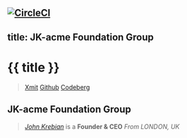[![CircleCI](https://dl.circleci.com/status-badge/img/gh/jk-acme/jkrebian.madethis.site/tree/main.svg?style=svg)](https://dl.circleci.com/status-badge/redirect/gh/jk-acme/jkrebian.madethis.site/tree/main)
---
title: JK-acme Foundation Group
---
# {{ title }}
> [Xmit](https://jkacme.xmit.dev)
> [Github](https://jk-acme.github.io)
> [Codeberg](https://jk-acme.codeberg.page)

## JK-acme Foundation Group
> _[John Krebian](https://jkrebian.madethis.site)_ is a **Founder & CEO** 
> _From LONDON, UK_


